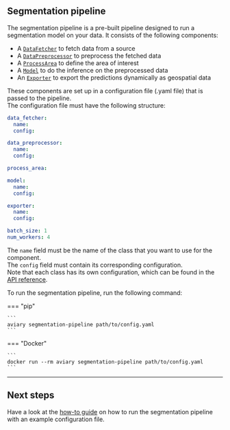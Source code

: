 <style>
  .md-sidebar--secondary { visibility: hidden }
</style>

## Segmentation pipeline

The segmentation pipeline is a pre-built pipeline designed to run a segmentation model on your data.
It consists of the following components:

- A [`DataFetcher`](../api_reference/data/data_fetcher.md) to fetch data from a source
- A [`DataPreprocessor`](../api_reference/data/data_preprocessor.md) to preprocess the fetched data
- A [`ProcessArea`](../api_reference/process_area.md) to define the area of interest
- A [`Model`](../api_reference/inference/model.md) to do the inference on the preprocessed data
- An [`Exporter`](../api_reference/inference/exporter.md) to export the predictions dynamically as geospatial data

These components are set up in a configuration file (.yaml file) that is passed to the pipeline.<br />
The configuration file must have the following structure:

``` yaml title="config.yaml"
data_fetcher:
  name:
  config:

data_preprocessor:
  name:
  config:

process_area:

model:
  name:
  config:

exporter:
  name:
  config:

batch_size: 1
num_workers: 4
```

The `name` field must be the name of the class that you want to use for the component.<br />
The `config` field must contain its corresponding configuration.<br />
Note that each class has its own configuration, which can be found in the
[API reference](../api_reference/pipeline/segmentation_pipeline.md#aviary.pipeline.SegmentationPipelineConfig).

To run the segmentation pipeline, run the following command:

=== "pip"

    ```
    aviary segmentation-pipeline path/to/config.yaml
    ```

=== "Docker"

    ```
    docker run --rm aviary segmentation-pipeline path/to/config.yaml
    ```

---

## Next steps

Have a look at the [how-to guide](../how_to_guides/cli/how_to_run_the_segmentation_pipeline.md)
on how to run the segmentation pipeline with an example configuration file.
